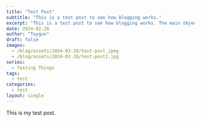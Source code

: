 ```yaml
---
title: "Test Post"
subtitle: "This is a test post to see how blogging works."
excerpt: "This is a test post to see how blogging works. The main objective is to see how the content is displayed and how the images are displayed."
date: 2024-02-28
author: "Taygun"
draft: false
images:
  - /blog/assets/2024-02-28/test-post.jpeg
  - /blog/assets/2024-02-28/test-post2.jpg
series:
  - Testing Things
tags:
  - test
categories:
  - test
layout: single
---
```


This is my test post.
